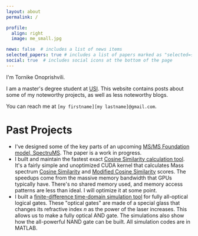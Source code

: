 ```yaml
---
layout: about
permalink: /

profile:
  align: right
  image: me_small.jpg

news: false  # includes a list of news items
selected_papers: true # includes a list of papers marked as "selected={true}"
social: true  # includes social icons at the bottom of the page
---
```


I'm Tornike Onoprishvili.

I am a master's degree student at [USI](https://www.usi.ch/en). This website contains posts about some of my noteworthy projects, as well as less noteworthy blogs.

You can reach me at `[my firstname][my lastname]@gmail.com`.

# Past Projects

- I've designed some of the key parts of an upcoming [MS/MS Foundation model, SpectruMS](https://github.com/tornikeo/cdn/raw/master/assets/spectrums/iccs_presentation.pdf). The paper is a work in progress.
- I built and maintain the fastest exact [Cosine Similarity calculation tool](https://github.com/PangeAI/simms). It's a fairly simple and unoptimized CUDA kernel that calculates Mass spectrum [Cosine Similarity](https://matchms.readthedocs.io/en/latest/api/matchms.similarity.CosineGreedy.html) and [Modified Cosine Similarity](https://matchms.readthedocs.io/en/latest/api/matchms.similarity.ModifiedCosine.html) scores. The speedups come from the massive memory bandwidth that GPUs typically have. There's no shared memory used, and memory access patterns are less than ideal. I will optimize it at some point.
- I built a [finite-difference time-domain simulation tool](https://github.com/tornikeo/optical_nand) for fully all-optical logical gates. These "optical gates" are made of a special glass that changes its refractive index $n$ as the power of the laser increases. This allows us to make a fully optical AND gate. The simulations also show how the all-powerful NAND gate can be built. All simulation codes are in MATLAB.